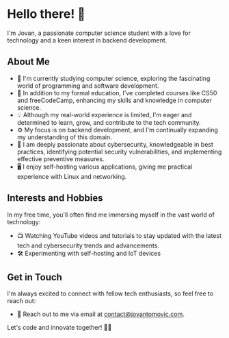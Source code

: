 # Hello there! 👋

I'm Jovan, a passionate computer science student with a love for technology and a keen interest in backend development.

## About Me

- 🔭 I'm currently studying computer science, exploring the fascinating world of programming and software development.
- 🌱 In addition to my formal education, I've completed courses like CS50 and freeCodeCamp, enhancing my skills and knowledge in computer science.
- 💡 Although my real-world experience is limited, I'm eager and determined to learn, grow, and contribute to the tech community.
- ⚙️ My focus is on backend development, and I'm continually expanding my understanding of this domain.
- 🔐 I am deeply passionate about cybersecurity, knowledgeable in best practices, identifying potential security vulnerabilities, and implementing effective preventive measures.
- 🖥️ I enjoy self-hosting various applications, giving me practical experience with Linux and networking.

## Interests and Hobbies

In my free time, you'll often find me immersing myself in the vast world of technology:

- 📺 Watching YouTube videos and tutorials to stay updated with the latest tech and cybersecurity trends and advancements.
- 🛠️ Experimenting with self-hosting and IoT devices

## Get in Touch

I'm always excited to connect with fellow tech enthusiasts, so feel free to reach out:

- 📧 Reach out to me via email at contact@jovantomovic.com.


Let's code and innovate together! 👨‍💻
